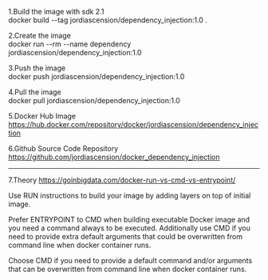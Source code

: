 ﻿1.Build the image with sdk 2.1  
docker build --tag jordiascension/dependency_injection:1.0 .

2.Create the image  
docker run --rm --name dependency jordiascension/dependency_injection:1.0

3.Push the image  
docker push jordiascension/dependency_injection:1.0

4.Pull the image  
docker pull jordiascension/dependency_injection:1.0

5.Docker Hub Image  
https://hub.docker.com/repository/docker/jordiascension/dependency_injection

6.Github Source Code Repository  
https://github.com/jordiascension/docker_dependency_injection

---

7.Theory
https://goinbigdata.com/docker-run-vs-cmd-vs-entrypoint/

Use RUN instructions to build your image by adding layers on top of initial image.

Prefer ENTRYPOINT to CMD when building executable Docker image and you need a
command always to be executed. Additionally use CMD if you need to provide 
extra default arguments that could be overwritten from command line when 
docker container runs.

Choose CMD if you need to provide a default command and/or arguments that can 
be overwritten from command line when docker container runs.